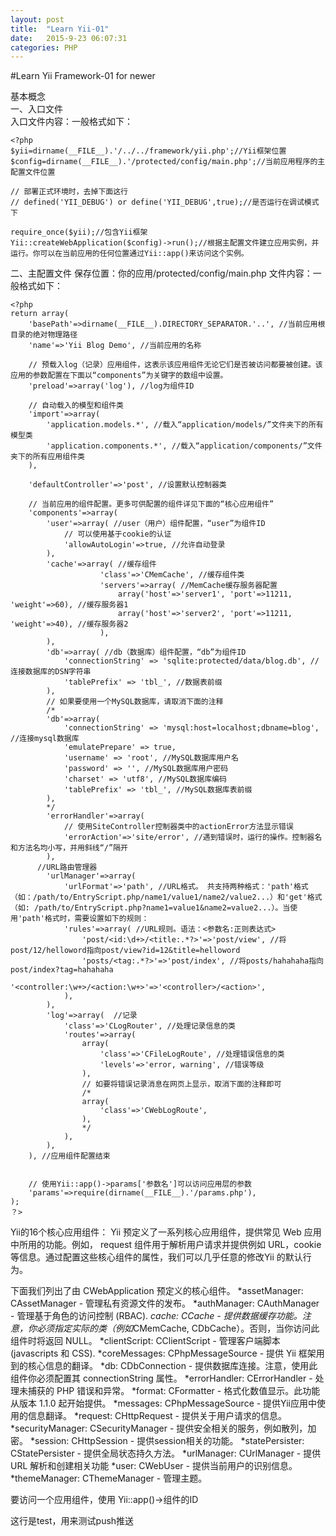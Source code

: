 ```yaml
---
layout: post
title:  "Learn Yii-01"
date:   2015-9-23 06:07:31
categories: PHP
---
```


#Learn Yii Framework-01 for newer

基本概念  
一、入口文件  
入口文件内容：一般格式如下：
```
<?php
$yii=dirname(__FILE__).'/../../framework/yii.php';//Yii框架位置
$config=dirname(__FILE__).'/protected/config/main.php';//当前应用程序的主配置文件位置

// 部署正式环境时，去掉下面这行
// defined('YII_DEBUG') or define('YII_DEBUG',true);//是否运行在调试模式下

require_once($yii);//包含Yii框架
Yii::createWebApplication($config)->run();//根据主配置文件建立应用实例，并运行。你可以在当前应用的任何位置通过Yii::app()来访问这个实例。  
```

二、主配置文件
保存位置：你的应用/protected/config/main.php
文件内容：一般格式如下：
```
<?php
return array(
    'basePath'=>dirname(__FILE__).DIRECTORY_SEPARATOR.'..', //当前应用根目录的绝对物理路径
    'name'=>'Yii Blog Demo', //当前应用的名称

    // 预载入log（记录）应用组件，这表示该应用组件无论它们是否被访问都要被创建。该应用的参数配置在下面以“components”为关键字的数组中设置。
    'preload'=>array('log'), //log为组件ID

    // 自动载入的模型和组件类
    'import'=>array(
        'application.models.*', //载入“application/models/”文件夹下的所有模型类
        'application.components.*', //载入“application/components/”文件夹下的所有应用组件类
    ),

    'defaultController'=>'post', //设置默认控制器类

    // 当前应用的组件配置。更多可供配置的组件详见下面的“核心应用组件”
    'components'=>array(
        'user'=>array( //user（用户）组件配置，“user”为组件ID
            // 可以使用基于cookie的认证
            'allowAutoLogin'=>true, //允许自动登录
        ),
        'cache'=>array( //缓存组件
                    'class'=>'CMemCache', //缓存组件类
                    'servers'=>array( //MemCache缓存服务器配置
                        array('host'=>'server1', 'port'=>11211, 'weight'=>60), //缓存服务器1
                        array('host'=>'server2', 'port'=>11211, 'weight'=>40), //缓存服务器2
                    ),
        ),
        'db'=>array( //db（数据库）组件配置，“db”为组件ID
            'connectionString' => 'sqlite:protected/data/blog.db', //连接数据库的DSN字符串
            'tablePrefix' => 'tbl_', //数据表前缀
        ),
        // 如果要使用一个MySQL数据库，请取消下面的注释
        /*
        'db'=>array(
            'connectionString' => 'mysql:host=localhost;dbname=blog', //连接mysql数据库
            'emulatePrepare' => true,
            'username' => 'root', //MySQL数据库用户名
            'password' => '', //MySQL数据库用户密码
            'charset' => 'utf8', //MySQL数据库编码
            'tablePrefix' => 'tbl_', //MySQL数据库表前缀
        ),
        */
        'errorHandler'=>array(
            // 使用SiteController控制器类中的actionError方法显示错误
            'errorAction'=>'site/error', //遇到错误时，运行的操作。控制器名和方法名均小写，并用斜线“/”隔开
        ),
      //URL路由管理器
        'urlManager'=>array(
            'urlFormat'=>'path', //URL格式。 共支持两种格式：'path'格式（如：/path/to/EntryScript.php/name1/value1/name2/value2...）和'get'格式（如: /path/to/EntryScript.php?name1=value1&name2=value2...）。当使用'path'格式时，需要设置如下的规则：
            'rules'=>array( //URL规则。语法：<参数名:正则表达式> 
                'post/<id:\d+>/<title:.*?>'=>'post/view', //将post/12/helloword指向post/view?id=12&title=helloword
                'posts/<tag:.*?>'=>'post/index', //将posts/hahahaha指向post/index?tag=hahahaha
                '<controller:\w+>/<action:\w+>'=>'<controller>/<action>',
            ),
        ),
        'log'=>array(  //记录
            'class'=>'CLogRouter', //处理记录信息的类
            'routes'=>array(
                array(
                    'class'=>'CFileLogRoute', //处理错误信息的类
                    'levels'=>'error, warning', //错误等级
                ),
                // 如要将错误记录消息在网页上显示，取消下面的注释即可
                /*
                array(
                    'class'=>'CWebLogRoute',
                ),
                */
            ),
        ),
    ), //应用组件配置结束


    // 使用Yii::app()->params['参数名']可以访问应用层的参数
    'params'=>require(dirname(__FILE__).'/params.php'),
);
？>
```

Yii的16个核心应用组件：
Yii 预定义了一系列核心应用组件，提供常见 Web 应用中所用的功能。例如， request 组件用于解析用户请求并提供例如 URL，cookie 等信息。通过配置这些核心组件的属性，我们可以几乎任意的修改Yii 的默认行为。

下面我们列出了由 CWebApplication 预定义的核心组件。
*assetManager: CAssetManager - 管理私有资源文件的发布。
*authManager: CAuthManager - 管理基于角色的访问控制 (RBAC).
*cache: CCache - 提供数据缓存功能。注意，你必须指定实际的类（例如*CMemCache, CDbCache）。否则，当你访问此组件时将返回 NULL。
*clientScript: CClientScript - 管理客户端脚本 (javascripts 和 CSS).
*coreMessages: CPhpMessageSource - 提供 Yii 框架用到的核心信息的翻译。
*db: CDbConnection - 提供数据库连接。注意，使用此组件你必须配置其 connectionString 属性。
*errorHandler: CErrorHandler - 处理未捕获的 PHP 错误和异常。
*format: CFormatter - 格式化数值显示。此功能从版本 1.1.0 起开始提供。
*messages: CPhpMessageSource - 提供Yii应用中使用的信息翻译。
*request: CHttpRequest - 提供关于用户请求的信息。
*securityManager: CSecurityManager - 提供安全相关的服务，例如散列，加密。
*session: CHttpSession - 提供session相关的功能。
*statePersister: CStatePersister - 提供全局状态持久方法。
*urlManager: CUrlManager - 提供 URL 解析和创建相关功能
*user: CWebUser - 提供当前用户的识别信息。
*themeManager: CThemeManager - 管理主题。

要访问一个应用组件，使用 Yii::app()->组件的ID

这行是test，用来测试push推送